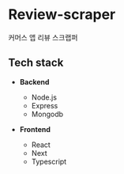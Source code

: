 # Review-scraper

커머스 앱 리뷰 스크랩퍼

## Tech stack

- **Backend**

  - Node.js
  - Express
  - Mongodb

- **Frontend**

  - React
  - Next
  - Typescript
